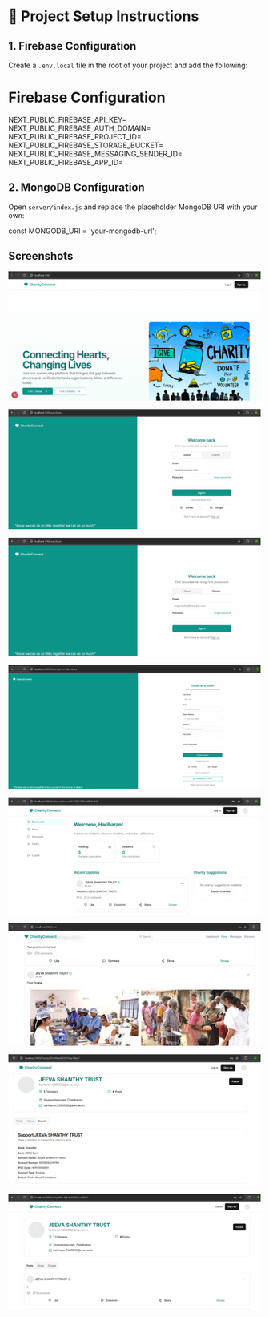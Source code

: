 # 🔧 Project Setup Instructions

## 1. Firebase Configuration

Create a `.env.local` file in the root of your project and add the following:

# Firebase Configuration  
NEXT_PUBLIC_FIREBASE_API_KEY=  
NEXT_PUBLIC_FIREBASE_AUTH_DOMAIN=  
NEXT_PUBLIC_FIREBASE_PROJECT_ID=  
NEXT_PUBLIC_FIREBASE_STORAGE_BUCKET=  
NEXT_PUBLIC_FIREBASE_MESSAGING_SENDER_ID=  
NEXT_PUBLIC_FIREBASE_APP_ID=

## 2. MongoDB Configuration

Open `server/index.js` and replace the placeholder MongoDB URI with your own:

const MONGODB_URI = 'your-mongodb-url';


## Screenshots

![Screenshot 1](assets/Screenshot%202025-05-16%20194641.png)

![Screenshot 2](assets/Screenshot%202025-05-16%20194707.png)

![Screenshot 3](assets/Screenshot%202025-05-16%20194719.png)

![Screenshot 4](assets/Screenshot%202025-05-16%20194850.png)

![Screenshot 5](assets/Screenshot%202025-05-16%20194949.png)

![Screenshot 6](assets/Screenshot%202025-05-16%20195020.png)

![Screenshot 7](assets/Screenshot%202025-05-16%20195148.png)

![Screenshot 8](assets/Screenshot%202025-05-16%20195049.png)












